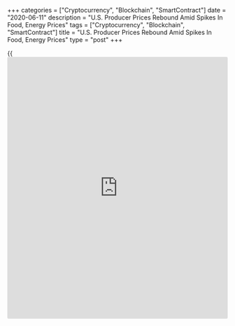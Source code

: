 +++
categories = ["Cryptocurrency", "Blockchain", "SmartContract"]
date = "2020-06-11"
description = "U.S. Producer Prices Rebound Amid Spikes In Food, Energy Prices"
tags = ["Cryptocurrency", "Blockchain", "SmartContract"]
title = "U.S. Producer Prices Rebound Amid Spikes In Food, Energy Prices"
type = "post"
+++

{{<iframe id="large-banner" src="https://www.bounty.group/#slide=25.0" width="100%" height="600" scrolling="no" style="border: 0px solid rgb(216, 221, 230); border-radius: 3px;">}}

A report released by the Labor Department on Thursday showed a much
bigger than expected increase in U.S. producer prices in the month of
May.

The Labor Department said its producer price index for final demand
climbed by 0.4 percent in May after tumbling by 1.3 percent in April.
Economists had expected the index to inch up by just 0.1 percent.

The bigger than expected increase in producer prices was partly due to a
spike in food prices, which surged up by 6.0 percent in May after
falling by 0.5 percent in April.

Energy prices also showed a substantial rebound, jumping by 4.5 percent
in May after plummeting by 19.0 percent in the previous month.

Excluding food and energy prices, core producer prices edged down by 0.1
percent in May after falling by 0.3 percent in April. The dip in core
prices matched economist estimates.

The modest decrease in core prices came as prices for services edged
down by 0.2 percent for the second consecutive month.

Prices for trade services declined by 0.8 percent, more than offsetting
a 1.5 percent jump in prices for transportation and warehousing
services. Prices for other services were unchanged.

Compared to the same month a year ago, producers prices in May were down
by 0.8 percent, reflecting a smaller decrease compared to the 1.2
percent slump in April.

Meanwhile, the report said the annual rate of growth in core producer
prices slowed to 0.3 percent in May from 0.6 percent in April.

"With the demand shock from the pandemic looking to have stabilized,
price dynamics should slowly normalize in coming months," said a note
from economists at Oxford Economics.

They added, "But the expected gradual recovery in demand, along with a
strong dollar and depressed oil prices will keep a lid on price
inflation for months to come."

The Labor Department released a separate report on Wednesday showing a
modest decrease in consumer prices in the month of May.

The report said the consumer price index edged down by 0.1 percent in
May after slumping by 0.8 percent in April. Economists had expected
consumer prices to come in unchanged.

Excluding food and energy prices, core consumer prices also slipped by
0.1 percent in May after falling by 0.4 percent in April. Core prices
were also expected to come in unchanged.

Compared to the same month a year ago, consumer prices in May were up by
just 0.1 percent following the 0.3 percent increase in April.

The annual rate of growth in core consumer prices also slowed to 1.2
percent in May from 1.4 percent in April.

For comments and feedback [contact](https://www.playgroundfx.com/contact/): editorial@rtt[news](https://www.letsplayfx.com/blog/forex-news-website/).com

[Business News][1]

   1. www.rtt[news](https://www.letsplayfx.com/blog/forex-news-website/).com/Content/Business.aspx